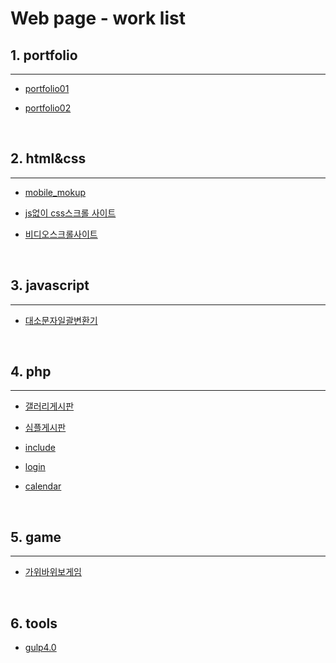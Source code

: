 # Web page - work list

## 1. portfolio
****
* [portfolio01][portfolio_01]

[portfolio_01]: ./portfolio/01/

* [portfolio02][portfolio_02]

[portfolio_02]: ./portfolio/02/


<br>

## 2. html&css
****
* [mobile_mokup][mokup_01]

[mokup_01]: ./htmlcss/mokup/

* [js없이 css스크롤 사이트][nojsandcss]

[nojsandcss]: ./htmlcss/onlycss_scrollsite/

* [비디오스크롤사이트][videoscrollsite]

[videoscrollsite]: ./htmlcss/video_scrollsite/

<br>

## 3. javascript
****

* [대소문자일괄변환기][upLowCase]

[upLowCase]: ./javascript/upLowCase/

<br>

## 4. php
****

* [갤러리게시판][board]

[board]: ./php/board/board/

* [심플게시판][simple_board]

[simple_board]: ./php/simple_board/

* [include][include]

[include]: ./php/include/

* [login][login]

[login]: ./php/login/login.html

* [calendar][calendar]

[calendar]: ./php/calendar/

<br>

## 5. game
****
* [가위바위보게임][RockPaperScissors]

[RockPaperScissors]: ./game/gawebawebo/RockPaperScissors.html

<br>

## 6. tools

* [gulp4.0][gulp]

[gulp]: ./tools/gulp/

